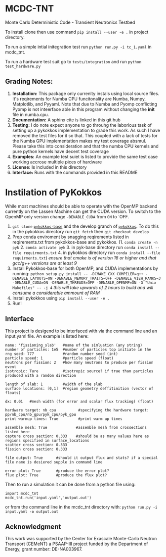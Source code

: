# MCDC-TNT
Monte Carlo Deterministic Code - Transient Neutronics Testbed

To install clone then use command `pip install --user -e .` in project directory.

To run a simple intial initegration test run `python run.py -i tc_1.yaml` in mcdc_tnt.

To run a hardware test suit go to `tests/integration` and run `python test_hardware.py`

## Grading Notes:
1. **Installation:** This package only currenlty instals using local source files. It's reqirements for Numba CPU funcitonality are Numba, Numpy, Matplotlib, and Pyyaml. Note that due to Numba and Pyomp conflicting Pyomp is not inteerface able in this program without changing the __init__ file in numba.cpu.
2. **Documentation:** A sphinx cite is linked in this git hub
3. **Testing:** I do note expect anyone to go throuhg the laborious task of setting up a pykokkos implementation to grade this work. As such I have removed the test files for it so that. This coupled with a lack of tests for the Numba GPU implementation makes my test coverage absmul. Please take this into consideration and that the numba CPU kernels and pure python kernels have decent test coverage
4. **Examples:** An example test suiet is listed to provide the same test case working accrose multiple pices of hardware
5. **License:** Is included in this directory
6. **Interface:** Runs with the commands provided in this README

# Instilation of PyKokkos
While most machines should be able to operate with the OpenMP backend currently on the Lassen Machine can get the CUDA version. To switch to the OpenMP only version change  `-DENABLE_CUDA` from `ON` to `OFF.

1. `git clone` [`pykokkos-base`](https://github.com/kokkos/pykokkos-base) and the develop granch of [`pykokkos`](github.com/kokkos/pykokkos). To do this in the pykokkos directory run `git fetch` then `git checkout develop`
2. Prep conda enviroment by snagging reqirements listed in reqirements.txt from pykokkos-base and pykokkos. (1. `conda create -n pyk` 2. `conda activate pyk` 3. in pyk-base directory run `conda install --file requirments.txt` 4. in pykokkos directory run `conda install --file requirments.txt`) *ensure that cmake is of version 18 or higher and that gcc/g++ versions are at least 9*
3. Install Pykokkos-base for both OpenMP, and CUDA implementations by running:
`python setup.py install -- -DCMAKE_CXX_COMPILER=g++ -DENABLE_LAYOUTS=ON -DENABLE_MEMORY_TRAITS=OFF -DENABLE_VIEW_RANKS=3 -DENABLE_CUDA=ON -DENABLE_THREADS=OFF -DENABLE_OPENMP=ON -G "Unix Makefiles" -- -j 4` *this will take upwards of 2 hours to build and will consume a considerable ammount of RAM*
4. Install pykokkos using `pip install --user -e .`
5. Run!

## Interface
This project is desigend to be interfaced with via the command line and an input.yaml file. An example is listed here:

```
name: 'fissioning_slab'   #name of the simluation (any string)
number of particles: 1e5  #number of particles top initiate in the 
rng seed: 777             #random number seed (int)
particle speed: 1         #particle speed (float)
neutrons per fission: 2   #how many neutrons to produce per fission event
isotropic: Ture           #isotropic source? if true than particles produced with a random direction

length of slab: 1         #width of the slab
surface locations: [0,1]  #region geometry deffitinition (vector of floats)

dx: 0.01   #mesh width (for error and scalar flux tracking) (float)

hardware target: nb_cpu          #specifying the hardware target: pp/nb_cpu/nb_gpu/pyk_cpu/pyk_gpu
print warmup times: True         #print warm up times

assemble mesh: True             #assemble mesh from crossections listed here
capture cross section: 0.333    #should be as many values here as regions specified in surface_locations
scatter cross section: 0.333
fission cross section: 0.333

file output: True      #should it output flux and stats? if a special file name is desiered supple in command line

error plot: True       #produce the error plot?
flux plot: True        #produce the flux plot?
```

Then to run a simulation it can be done from a python file using:
```
import mcdc_tnt
mcdc_tnt.run('input.yaml','output.out')
```

or from the command line in the mcdc_tnt directory with:
`python run.py -i input.yaml -o output.out`


## Acknowledgment
This work was supported by the Center for Exascale Monte-Carlo Neutron Transport (CEMeNT) a PSAAP-III project funded by the Department of Energy, grant number: DE-NA003967.

